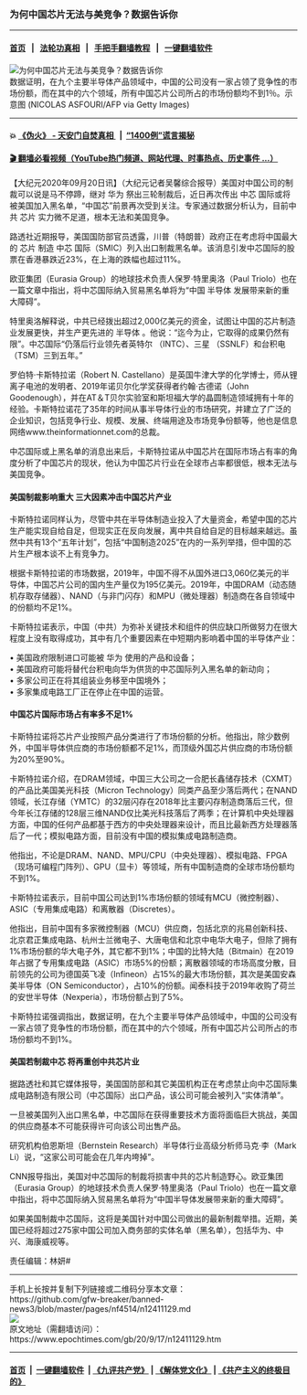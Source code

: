 ### 为何中国芯片无法与美竞争？数据告诉你
------------------------

#### [首页](https://github.com/gfw-breaker/banned-news3/blob/master/README.md) &nbsp;&nbsp;|&nbsp;&nbsp; [法轮功真相](https://github.com/begood0513/basic/blob/master/README.md)  &nbsp;&nbsp;|&nbsp;&nbsp; [手把手翻墙教程](https://github.com/gfw-breaker/guides/wiki)  &nbsp;&nbsp;|&nbsp;&nbsp; [一键翻墙软件](https://github.com/gfw-breaker/nogfw/blob/master/README.md)  



<div><img alt="为何中国芯片无法与美竞争？数据告诉你" class="attachment-djy_600_400 size-djy_600_400 wp-post-image" src="https://i.epochtimes.com/assets/uploads/2020/05/07c1449a62e5d3c0aa4d54a1619c034a-600x400.jpg"/>
<div class="caption">
 数据证明，在九个主要半导体产品领域中，中国的公司没有一家占领了竞争性的市场份额，而在其中的六个领域，所有中国芯片公司所占的市场份额均不到1％。示意图 (NICOLAS ASFOURI/AFP via Getty Images)
</div></div><hr/>

#### 💥 [《伪火》 - 天安门自焚真相 ](http://158.247.195.190:10000/videos/blog/weihuo.html)&nbsp; |&nbsp; [“1400例”谎言揭秘  ](http://158.247.195.190:10000/videos/blog/jiexi1400.html)

#### [ 🎬  翻墙必看视频（YouTube热门频道、网站代理、时事热点、历史事件 ...）](https://github.com/gfw-breaker/links/blob/master/banned.md)

<div><p>
 【大纪元2020年09月20日讯】（大纪元记者吴馨综合报导）美国对中国公司的制裁可以说是马不停蹄，继对
 <ok href="https://www.epochtimes.com/gb/tag/%E5%8D%8E%E4%B8%BA.html">
  华为
 </ok>
 祭出三轮制裁后，近日再次传出
 <ok href="https://www.epochtimes.com/gb/tag/%E4%B8%AD%E8%8A%AF.html">
  中芯
 </ok>
 国际或将被美国加入黑名单，“中国芯”前景再次受到关注。专家通过数据分析认为，目前中共
 <ok href="https://www.epochtimes.com/gb/tag/%E8%8A%AF%E7%89%87.html">
  芯片
 </ok>
 实力微不足道，根本无法和美国竞争。
</p>
<p>
 路透社近期报导，美国国防部官员透露，川普（特朗普）政府正在考虑将中国最大的
 <ok href="https://www.epochtimes.com/gb/tag/%E8%8A%AF%E7%89%87.html">
  芯片
 </ok>
 制造
 <ok href="https://www.epochtimes.com/gb/tag/%E4%B8%AD%E8%8A%AF.html">
  中芯
 </ok>
 国际（SMIC）列入出口制裁黑名单。该消息引发中芯国际的股票在香港暴跌近23%，在上海的跌幅也超过11%。
</p>
<p>
 欧亚集团（Eurasia Group）的地球技术负责人保罗·特里奥洛（Paul Triolo）也在一篇文章中指出，将中芯国际纳入贸易黑名单将为“中国
 <ok href="https://www.epochtimes.com/gb/tag/%E5%8D%8A%E5%AF%BC%E4%BD%93.html">
  半导体
 </ok>
 发展带来新的重大障碍”。
</p>
<p>
 特里奥洛解释说，中共已经拨出超过2,000亿美元的资金，试图让中国的芯片制造业发展更快，并生产更先进的
 <ok href="https://www.epochtimes.com/gb/tag/%E5%8D%8A%E5%AF%BC%E4%BD%93.html">
  半导体
 </ok>
 。他说：“迄今为止，它取得的成果仍然有限”。中芯国际“仍落后行业领先者英特尔 （INTC）、三星 （SSNLF）和台积电 （TSM）三到五年。”
</p>
<p>
 罗伯特·卡斯特拉诺（Robert N. Castellano）是英国牛津大学的化学博士，师从锂离子电池的发明者、2019年诺贝尔化学奖获得者约翰·古德诺（John Goodenough），并在AT＆T贝尔实验室和斯坦福大学的晶圆制造领域拥有十年的经验。卡斯特拉诺花了35年的时间从事半导体行业的市场研究，并建立了广泛的企业知识，包括竞争行业、规模、发展、终端用途及市场竞争份额等，他也是信息网络www.theinformationnet.com的总裁。
</p>
<p>
 中芯国际或上黑名单的消息出来后，卡斯特拉诺从中国芯片在国际市场占有率的角度分析了中国芯片的现状，他认为中国芯片行业在全球市占率都很低，根本无法与美国竞争。
</p>
<h4>
 美国制裁影响重大 三大因素冲击中国芯片产业
</h4>
<p>
 卡斯特拉诺同样认为，尽管中共在半导体制造业投入了大量资金，希望中国的芯片生产能实现自给自足，但现实正在反向发展，离中共自给自足的目标越来越远。虽然中共有13个“五年计划”，包括“中国制造2025”在内的一系列举措，但中国的芯片生产根本谈不上有竞争力。
</p>
<p>
 根据卡斯特拉诺的市场数据，2019年，中国不得不从国外进口3,060亿美元的半导体，中国芯片公司的国内生产量仅为195亿美元。2019年，中国DRAM（动态随机存取存储器）、NAND（与非门闪存）和MPU（微处理器）制造商在各自领域中的份额均不足1%。
</p>
<p>
 卡斯特拉诺表示，中国（中共）为弥补关键技术和组件的供应缺口所做努力在很大程度上没有取得成功，其中有几个重要因素在中短期内影响着中国的半导体产业：
</p>
<p>
 • 美国政府限制进口可能被
 <ok href="https://www.epochtimes.com/gb/tag/%E5%8D%8E%E4%B8%BA.html">
  华为
 </ok>
 使用的产品和设备；
 <br/>
 • 美国政府可能将替代台积电向华为供货的中芯国际列入黑名单的新动向；
 <br/>
 • 多家公司正在将其组装业务移至中国境外；
 <br/>
 • 多家集成电路工厂正在停止在中国的运营。
</p>
<h4>
 中国芯片国际市场占有率多不足1%
</h4>
<p>
 卡斯特拉诺将芯片产业按照产品分类进行了市场份额的分析。他指出，除少数例外，中国半导体供应商的市场份额都不足1%，而顶级外国芯片供应商的市场份额为20%至90%。
</p>
<p>
 卡斯特拉诺介绍，在DRAM领域，中国三大公司之一合肥长鑫储存技术（CXMT）的产品比美国美光科技（Micron Technology）同类产品至少落后两代；在NAND领域，长江存储（YMTC）的32层闪存在2018年比主要闪存制造商落后三代，但今年长江存储的128层三维NAND仅比美光科技落后了两季；在计算机中央处理器方面，中国的任何产品都基于西方的中央处理器来设计，而且比最新西方处理器落后了一代；模拟电路方面，目前没有中国的模拟集成电路制造商。
</p>
<p>
 他指出，不论是DRAM、NAND、MPU/CPU（中央处理器）、模拟电路、FPGA（现场可编程门阵列）、GPU（显卡）等领域，所有中国制造商的全球市场份额均不到1%。
</p>
<p>
 卡斯特拉诺表示，目前中国公司达到1%市场份额的领域有MCU（微控制器）、ASIC（专用集成电路）和离散器（Discretes）。
</p>
<p>
 他指出，目前中国有多家微控制器（MCU）供应商，包括北京的兆易创新科技、北京君正集成电路、杭州士兰微电子、大唐电信和北京中电华大电子，但除了拥有1%市场份额的华大电子外，其它都不到1%；中国的比特大陆（Bitmain）在2019年占据了专用集成电路（ASIC）市场5%的份额；离散器领域的市场高度分散，目前领先的公司为德国英飞凌（Infineon）占15%的最大市场份额，其次是美国安森美半导体（ON Semiconductor），占10%的份额。闻泰科技于2019年收购了荷兰的安世半导体（Nexperia），市场份额占到了5%。
</p>
<p>
 卡斯特拉诺强调指出，数据证明，在九个主要半导体产品领域中，中国的公司没有一家占领了竞争性的市场份额，而在其中的六个领域，所有中国芯片公司所占的市场份额均不到1%。
</p>
<h4>
 美国若制裁中芯 将再重创中共芯片业
</h4>
<p>
 据路透社和其它媒体报导，美国国防部和其它美国机构正在考虑禁止向中芯国际集成电路制造有限公司（中芯国际）出口产品，该公司可能会被列入“实体清单”。
</p>
<p>
 一旦被美国列入出口黑名单，中芯国际在获得重要技术方面将面临巨大挑战，美国的供应商基本不可能获得许可向该公司出售产品。
</p>
<p>
 研究机构伯恩斯坦（Bernstein Research）半导体行业高级分析师马克·李（Mark Li）说，“这家公司可能会在几年内垮掉”。
</p>
<p>
 CNN报导指出，美国对中芯国际的制裁将损害中共的芯片制造野心。欧亚集团（Eurasia Group）的地球技术负责人保罗·特里奥洛（Paul Triolo）也在一篇文章中指出，将中芯国际纳入贸易黑名单将为“中国半导体发展带来新的重大障碍”。
</p>
<p>
 如果美国制裁中芯国际，这将是美国针对中国公司做出的最新制裁举措。近期，美国已经将超过275家中国公司加入商务部的实体名单（黑名单），包括华为、中兴、海康威视等。
</p>
<p>
 责任编辑：林妍#
</p>
</div>
<hr/>
手机上长按并复制下列链接或二维码分享本文章：<br/>
https://github.com/gfw-breaker/banned-news3/blob/master/pages/nf4514/n12411129.md <br/>
<a href='https://github.com/gfw-breaker/banned-news3/blob/master/pages/nf4514/n12411129.md'><img src='https://github.com/gfw-breaker/banned-news3/blob/master/pages/nf4514/n12411129.md.png'/></a> <br/>
原文地址（需翻墙访问）：https://www.epochtimes.com/gb/20/9/17/n12411129.htm


------------------------
#### [首页](https://github.com/gfw-breaker/banned-news3/blob/master/README.md) &nbsp;|&nbsp; [一键翻墙软件](https://github.com/gfw-breaker/nogfw/blob/master/README.md) &nbsp;| [《九评共产党》](https://github.com/gfw-breaker/9ping.md/blob/master/README.md#九评之一评共产党是什么) | [《解体党文化》](https://github.com/gfw-breaker/jtdwh.md/blob/master/README.md) | [《共产主义的终极目的》](https://github.com/gfw-breaker/gczydzjmd.md/blob/master/README.md)


<img src='http://gfw-breaker.win/banned-news3/pages/nf4514/n12411129.md' width='0px' height='0px'/>